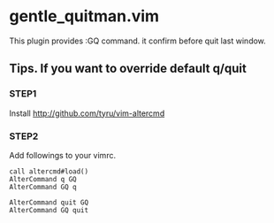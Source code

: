# gentle_quitman.vim

This plugin provides :GQ command. it confirm before quit last window.

## Tips. If you want to override default q/quit

### STEP1

Install http://github.com/tyru/vim-altercmd

### STEP2

Add followings to your vimrc.

```
call altercmd#load()
AlterCommand q GQ
AlterCommand GQ q

AlterCommand quit GQ
AlterCommand GQ quit
```
